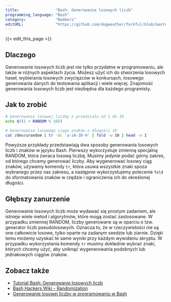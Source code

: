 ```yaml
---
title:                "Bash: Generowanie losowych liczb"
programming_language: "Bash"
category:             "Numbers"
editURL:              "https://github.com/dogweather/forkful/blob/master/content/pl/bash/generating-random-numbers.md"
---
```


{{< edit_this_page >}}

## Dlaczego

Generowanie losowych liczb jest nie tylko przydatne w programowaniu, ale także w różnych aspektach życia. Możesz użyć ich do stworzenia losowych haseł, wybierania losowych zwycięzców w konkursach, losowego generowania danych do testowania aplikacji i wiele więcej. Znajomość generowania losowych liczb jest niezbędna dla każdego programisty.

## Jak to zrobić

```Bash
# Generowanie losowej liczby z przedziału od 1 do 10
echo $((1 + RANDOM % 10))

# Generowanie losowego ciągu znaków o długości 10
cat /dev/urandom | tr -dc 'a-zA-Z0-9' | fold -w 10 | head -n 1
```

Powyższe przykłady przedstawiają dwa sposoby generowania losowych liczb i znaków w języku Bash. Pierwszy wykorzystuje zmienną specjalną RANDOM, która zwraca losową liczbę. Musimy jedynie podać górny zakres, od którego chcemy generować liczby. Aby wygenerować losowy ciąg znaków, używamy komendy `tr`, która usuwa wszystkie znaki spoza wybranego przez nas zakresu, a następnie wykorzystujemy polecenie `fold` do sformatowania znaków w rzędzie i ograniczenia ich do określonej długości.

## Głębszy zanurzenie

Generowanie losowych liczb może wydawać się prostym zadaniem, ale istnieje wiele metod i algorytmów, które mogą zostać zastosowane. W przypadku zmiennej RANDOM, liczby generowane są w oparciu o tzw. generator liczb pseudolosowych. Oznacza to, że w rzeczywistości nie są one całkowicie losowe, tylko oparte na zadanym seedzie lub ziarnie. Dzięki temu możemy uzyskać te same wyniki przy każdym wywołaniu skryptu. W przypadku wykorzystania komendy `tr` musimy dokładnie wybrać znaki, których chcemy użyć, aby uniknąć wygenerowania podobnych lub jednakowych ciągów znaków.

## Zobacz także

- [Tutorial Bash: Generowanie losowych liczb](https://www.shell-tips.com/bash/random/)
- [Bash Hackers Wiki - Randomization](https://wiki.bash-hackers.org/scripts/randomization)
- [Generowanie losowej liczby w programowaniu w Bash](https://techinpolska.pl/bash/103-generowanie-losowej-liczby-w-programowaniu-w-bash)